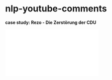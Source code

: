 # nlp-youtube-comments
**case study: Rezo - Die Zerstörung der CDU**

![topic_modeling](data/pdf/topic_modeling.pdf)
